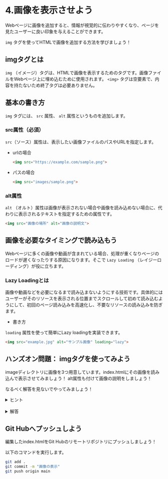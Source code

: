 # 4.画像を表示させよう

Webページに画像を追加すると、情報が視覚的に伝わりやすくなり、ページを見たユーザーに良い印象を与えることができます。

`img` タグを使ってHTMLで画像を追加する方法を学びましょう！

## imgタグとは


`img` （イメージ）タグは、HTMLで画像を表示するためのタグです。画像ファイルをWebページ上に埋め込むために使用されます。 `<img>` タグは空要素で、内容を持たないため終了タグは必要ありません。

## 基本の書き方


`img` タグには、 `src` 属性、 `alt` 属性というものを追加します。

### src属性（必須）

`src`（ソース）属性は、表示したい画像ファイルのパスやURLを指定します。

- urlの場合
    
    ```html
    <img src="https://example.com/sample.png">
    ```
    
- パスの場合
    
    ```html
    <img src="images/sample.png">
    ```
    

### alt属性

`alt` （オルト）属性は画像が表示されない場合や画像を読み込めない場合に、代わりに表示されるテキストを指定するための属性です。

```html
<img src="画像の場所" alt="画像の説明文">
```

## 画像を必要なタイミングで読み込もう


Webページに多くの画像や動画が含まれている場合、処理が重くなりページのロードが遅くなったりする原因になります。そこで `Lazy Loading` （レイジーローディング）が役に立ちます。

### Lazy Loadingとは

画像や動画などを必要になるまで読み込まないようにする技術です。具体的にはユーザーがそのリソースを表示される位置までスクロールして初めて読み込むようにして、初回のページ読み込みを高速化し、不要なリソースの読み込みを防ぎます。

- 書き方

`loading` 属性を使って簡単にLazy loadingを実装できます。

```html
<img src="example.jpg" alt="サンプル画像" loading="lazy">
```

## ハンズオン問題： imgタグを使ってみよう


imageディレクトリに画像を3つ用意しています。index.htmlにその画像を読み込んで表示させてみましょう！
alt属性も付けて画像の説明をしましょう！

なるべく解答を見ないでやってみましょう！

<details>
<summary>ヒント</summary>
src属性で画像ファイルのパスを指定します
</details>
<br>

<details>
<summary>解答</summary>
<img src="https://github.com/user-attachments/assets/8cad048f-57a4-40d3-a04c-9710c2673573" width=400>
</details>

## Git Hubへプッシュしよう


編集したindex.htmlをGit Hubのリモートリポジトリにプッシュしましょう！

以下のコマンドを実行します。

```bash
git add .
git commit -m "画像の表示"
git push origin main
```
